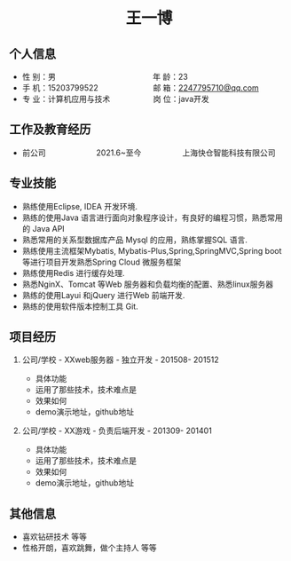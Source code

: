  <center>
     <h1>王一博</h1>
 </center>

## 个人信息 

* 性 别：男&emsp;&emsp;&emsp;&emsp;&emsp;&emsp;&emsp;&emsp;&emsp;&emsp;&emsp;&emsp;&ensp;年 龄：23 
* 手 机：15203799522 &emsp;&emsp;&emsp;&emsp;&emsp;&emsp;&ensp;  邮 箱：2247795710@qq.com    
* 专 业：计算机应用与技术 &emsp;&emsp;&emsp;&emsp;&emsp; 岗 位：java开发

## 工作及教育经历

* 前公司&emsp;&emsp;&emsp;&emsp;&emsp;&emsp;&ensp;2021.6~至今&emsp;&emsp;&emsp;&emsp;&emsp; 上海快仓智能科技有限公司 
## 专业技能

* 熟练使用Eclipse, IDEA 开发环境.
* 熟练的使用Java 语言进行面向对象程序设计，有良好的编程习惯，熟悉常用的 Java API
* 熟悉常用的关系型数据库产品 Mysql 的应用，熟练掌握SQL 语言.
* 熟练使用主流框架Mybatis, Mybatis-Plus,Spring,SpringMVC,Spring boot 等进行项目开发熟悉Spring Cloud 微服务框架
* 熟练使用Redis 进行缓存处理.
* 熟悉NginX、Tomcat 等Web 服务器和负载均衡的配置、熟悉linux服务器
* 熟练的使用Layui 和jQuery 进行Web 前端开发.
* 熟练的使用软件版本控制工具 Git.

## 项目经历

1. 公司/学校 - XXweb服务器 - 独立开发 - 201508- 201512 
    * 具体功能 
    * 运用了那些技术，技术难点是
    * 效果如何
    * demo演示地址，github地址 

2. 公司/学校 - XX游戏 - 负责后端开发 - 201309- 201401 
    * 具体功能 
    * 运用了那些技术，技术难点是
    * 效果如何
    * demo演示地址，github地址 

## 其他信息 
* 喜欢钻研技术 等等
* 性格开朗，喜欢跳舞，做个主持人 等等 


